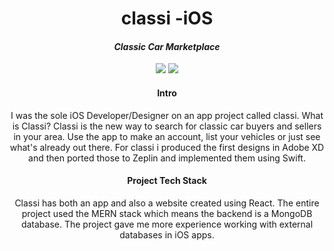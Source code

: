 <div style="text-align: center;">
    <h1> classi -iOS </h1>
    <h4><i> Classic Car Marketplace </i></h4>
    <img src="Artwork1.png"/>
    <img src="Artwork2.png"/>
    <h4> Intro </h4>
    <p>
    I was the sole iOS Developer/Designer on an app project called classi. What is Classi? Classi is the new way to search for classic car buyers and sellers in your area. Use the app to make an account, list your vehicles or just see what's already out there. For classi i produced the first designs in Adobe XD and then ported those to Zeplin and implemented them using Swift.
    </p>
    <h4> Project Tech Stack </h4>
    <p>
    Classi has both an app and also a website created using React. The entire project used the MERN stack which means the backend is a MongoDB database. The project gave me more experience working with external databases in iOS apps.
    </p>
</div>

